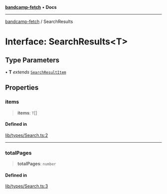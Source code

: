 [**bandcamp-fetch**](../README.md) • **Docs**

***

[bandcamp-fetch](../README.md) / SearchResults

# Interface: SearchResults\<T\>

## Type Parameters

• **T** *extends* [`SearchResultItem`](SearchResultItem.md)

## Properties

### items

> **items**: `T`[]

#### Defined in

[lib/types/Search.ts:2](https://github.com/patrickkfkan/bandcamp-fetch/blob/be622bf87b8ac66e98b356306b6a650b7972970c/src/lib/types/Search.ts#L2)

***

### totalPages

> **totalPages**: `number`

#### Defined in

[lib/types/Search.ts:3](https://github.com/patrickkfkan/bandcamp-fetch/blob/be622bf87b8ac66e98b356306b6a650b7972970c/src/lib/types/Search.ts#L3)
